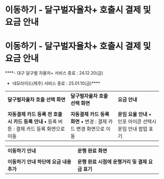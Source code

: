 # 이동하기 - 달구벌자율차+ 호출시 결제 및 요금 안내

**이동하기 - 달구벌자율차+ 호출시 결제 및 요금 안내**
=================================

****- 대구 달구벌 자율차+ 서비스 종료 : 24.12.20(금)  
- 네모라이드(제주) 서비스 종료 : 25.01.10(금)****

|  |  |  |
| --- | --- | --- |
| **달구벌자율차 호출 선택 화면** | **달구벌자율차 호출 선택 화면** | **요금 안내** |
|  |  |  |
| **자동결제 카드 등록 전 호출시 카드 등록 안내**  **•** 등록 버튼 : 결제 카드 등록 화면으로 이동 | **자동결제 카드 등록 화면**  • 변경 : 결제 카드 변경 화면으로 이동 | **운임 요율 안내**  • 인포 아이콘 선택시 운임 안내 팝업 표기 |

|  |  |
| --- | --- |
| **이동하기 안내** | **운행 완료 화면** |
|  |  |
| **이동하기 안내 하단에 요금 내용 추가** | **운행 완료 시점에 운행거리 및 결제 요금 표기** |